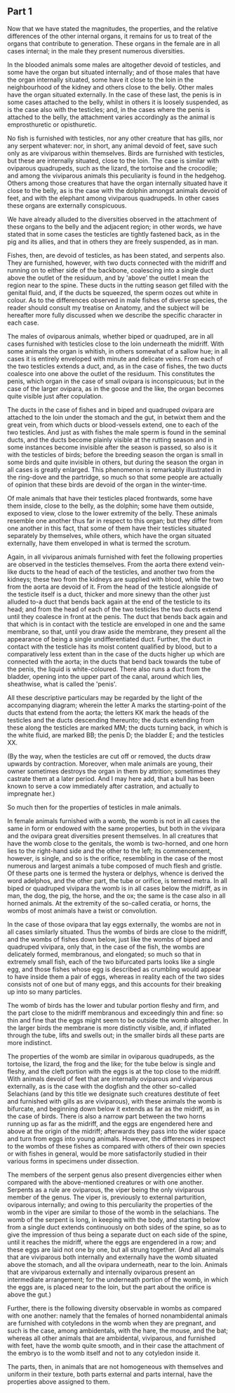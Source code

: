 ## Part 1

Now that we have stated the magnitudes, the properties, and the relative differences of the other internal organs, it remains for us to treat of the organs that contribute to generation.
These organs in the female are in all cases internal; in the male they present numerous diversities.

In the blooded animals some males are altogether devoid of testicles, and some have the organ but situated internally; and of those males that have the organ internally situated, some have it close to the loin in the neighbourhood of the kidney and others close to the belly.
Other males have the organ situated externally.
In the case of these last, the penis is in some cases attached to the belly, whilst in others it is loosely suspended, as is the case also with the testicles; and, in the cases where the penis is attached to the belly, the attachment varies accordingly as the animal is emprosthuretic or opisthuretic.

No fish is furnished with testicles, nor any other creature that has gills, nor any serpent whatever: nor, in short, any animal devoid of feet, save such only as are viviparous within themselves.
Birds are furnished with testicles, but these are internally situated, close to the loin.
The case is similar with oviparous quadrupeds, such as the lizard, the tortoise and the crocodile; and among the viviparous animals this peculiarity is found in the hedgehog.
Others among those creatures that have the organ internally situated have it close to the belly, as is the case with the dolphin amongst animals devoid of feet, and with the elephant among viviparous quadrupeds.
In other cases these organs are externally conspicuous.

We have already alluded to the diversities observed in the attachment of these organs to the belly and the adjacent region; in other words, we have stated that in some cases the testicles are tightly fastened back, as in the pig and its allies, and that in others they are freely suspended, as in man.

Fishes, then, are devoid of testicles, as has been stated, and serpents also.
They are furnished, however, with two ducts connected with the midriff and running on to either side of the backbone, coalescing into a single duct above the outlet of the residuum, and by 'above' the outlet I mean the region near to the spine.
These ducts in the rutting season get filled with the genital fluid, and, if the ducts be squeezed, the sperm oozes out white in colour.
As to the differences observed in male fishes of diverse species, the reader should consult my treatise on Anatomy, and the subject will be hereafter more fully discussed when we describe the specific character in each case.

The males of oviparous animals, whether biped or quadruped, are in all cases furnished with testicles close to the loin underneath the midriff.
With some animals the organ is whitish, in others somewhat of a sallow hue; in all cases it is entirely enveloped with minute and delicate veins.
From each of the two testicles extends a duct, and, as in the case of fishes, the two ducts coalesce into one above the outlet of the residuum.
This constitutes the penis, which organ in the case of small ovipara is inconspicuous; but in the case of the larger ovipara, as in the goose and the like, the organ becomes quite visible just after copulation.

The ducts in the case of fishes and in biped and quadruped ovipara are attached to the loin under the stomach and the gut, in betwixt them and the great vein, from which ducts or blood-vessels extend, one to each of the two testicles.
And just as with fishes the male sperm is found in the seminal ducts, and the ducts become plainly visible at the rutting season and in some instances become invisible after the season is passed, so also is it with the testicles of birds; before the breeding season the organ is small in some birds and quite invisible in others, but during the season the organ in all cases is greatly enlarged.
This phenomenon is remarkably illustrated in the ring-dove and the partridge, so much so that some people are actually of opinion that these birds are devoid of the organ in the winter-time.

Of male animals that have their testicles placed frontwards, some have them inside, close to the belly, as the dolphin; some have them outside, exposed to view, close to the lower extremity of the belly.
These animals resemble one another thus far in respect to this organ; but they differ from one another in this fact, that some of them have their testicles situated separately by themselves, while others, which have the organ situated externally, have them enveloped in what is termed the scrotum.

Again, in all viviparous animals furnished with feet the following properties are observed in the testicles themselves.
From the aorta there extend vein-like ducts to the head of each of the testicles, and another two from the kidneys; these two from the kidneys are supplied with blood, while the two from the aorta are devoid of it.
From the head of the testicle alongside of the testicle itself is a duct, thicker and more sinewy than the other just alluded to-a duct that bends back again at the end of the testicle to its head; and from the head of each of the two testicles the two ducts extend until they coalesce in front at the penis.
The duct that bends back again and that which is in contact with the testicle are enveloped in one and the same membrane, so that, until you draw aside the membrane, they present all the appearance of being a single undifferentiated duct.
Further, the duct in contact with the testicle has its moist content qualified by blood, but to a comparatively less extent than in the case of the ducts higher up which are connected with the aorta; in the ducts that bend back towards the tube of the penis, the liquid is white-coloured.
There also runs a duct from the bladder, opening into the upper part of the canal, around which lies, sheathwise, what is called the 'penis'.

All these descriptive particulars may be regarded by the light of the accompanying diagram; wherein the letter A marks the starting-point of the ducts that extend from the aorta; the letters KK mark the heads of the testicles and the ducts descending thereunto; the ducts extending from these along the testicles are marked MM; the ducts turning back, in which is the white fluid, are marked BB; the penis D; the bladder E; and the testicles XX.

(By the way, when the testicles are cut off or removed, the ducts draw upwards by contraction.
Moreover, when male animals are young, their owner sometimes destroys the organ in them by attrition; sometimes they castrate them at a later period.
And I may here add, that a bull has been known to serve a cow immediately after castration, and actually to impregnate her.)

So much then for the properties of testicles in male animals.

In female animals furnished with a womb, the womb is not in all cases the same in form or endowed with the same properties, but both in the vivipara and the ovipara great diversities present themselves.
In all creatures that have the womb close to the genitals, the womb is two-horned, and one horn lies to the right-hand side and the other to the left; its commencement, however, is single, and so is the orifice, resembling in the case of the most numerous and largest animals a tube composed of much flesh and gristle.
Of these parts one is termed the hystera or delphys, whence is derived the word adelphos, and the other part, the tube or orifice, is termed metra.
In all biped or quadruped vivipara the womb is in all cases below the midriff, as in man, the dog, the pig, the horse, and the ox; the same is the case also in all horned animals.
At the extremity of the so-called ceratia, or horns, the wombs of most animals have a twist or convolution.

In the case of those ovipara that lay eggs externally, the wombs are not in all cases similarly situated.
Thus the wombs of birds are close to the midriff, and the wombs of fishes down below, just like the wombs of biped and quadruped vivipara, only that, in the case of the fish, the wombs are delicately formed, membranous, and elongated; so much so that in extremely small fish, each of the two bifurcated parts looks like a single egg, and those fishes whose egg is described as crumbling would appear to have inside them a pair of eggs, whereas in reality each of the two sides consists not of one but of many eggs, and this accounts for their breaking up into so many particles.

The womb of birds has the lower and tubular portion fleshy and firm, and the part close to the midriff membranous and exceedingly thin and fine: so thin and fine that the eggs might seem to be outside the womb altogether.
In the larger birds the membrane is more distinctly visible, and, if inflated through the tube, lifts and swells out; in the smaller birds all these parts are more indistinct.

The properties of the womb are similar in oviparous quadrupeds, as the tortoise, the lizard, the frog and the like; for the tube below is single and fleshy, and the cleft portion with the eggs is at the top close to the midriff.
With animals devoid of feet that are internally oviparous and viviparous externally, as is the case with the dogfish and the other so-called Selachians (and by this title we designate such creatures destitute of feet and furnished with gills as are viviparous), with these animals the womb is bifurcate, and beginning down below it extends as far as the midriff, as in the case of birds.
There is also a narrow part between the two horns running up as far as the midriff, and the eggs are engendered here and above at the origin of the midriff; afterwards they pass into the wider space and turn from eggs into young animals.
However, the differences in respect to the wombs of these fishes as compared with others of their own species or with fishes in general, would be more satisfactorily studied in their various forms in specimens under dissection.

The members of the serpent genus also present divergencies either when compared with the above-mentioned creatures or with one another.
Serpents as a rule are oviparous, the viper being the only viviparous member of the genus.
The viper is, previously to external parturition, oviparous internally; and owing to this perculiarity the properties of the womb in the viper are similar to those of the womb in the selachians.
The womb of the serpent is long, in keeping with the body, and starting below from a single duct extends continuously on both sides of the spine, so as to give the impression of thus being a separate duct on each side of the spine, until it reaches the midriff, where the eggs are engendered in a row; and these eggs are laid not one by one, but all strung together.
(And all animals that are viviparous both internally and externally have the womb situated above the stomach, and all the ovipara underneath, near to the loin.
Animals that are viviparous externally and internally oviparous present an intermediate arrangement; for the underneath portion of the womb, in which the eggs are, is placed near to the loin, but the part about the orifice is above the gut.)

Further, there is the following diversity observable in wombs as compared with one another: namely that the females of horned nonambidental animals are furnished with cotyledons in the womb when they are pregnant, and such is the case, among ambidentals, with the hare, the mouse, and the bat; whereas all other animals that are ambidental, viviparous, and furnished with feet, have the womb quite smooth, and in their case the attachment of the embryo is to the womb itself and not to any cotyledon inside it.

The parts, then, in animals that are not homogeneous with themselves and uniform in their texture, both parts external and parts internal, have the properties above assigned to them.

